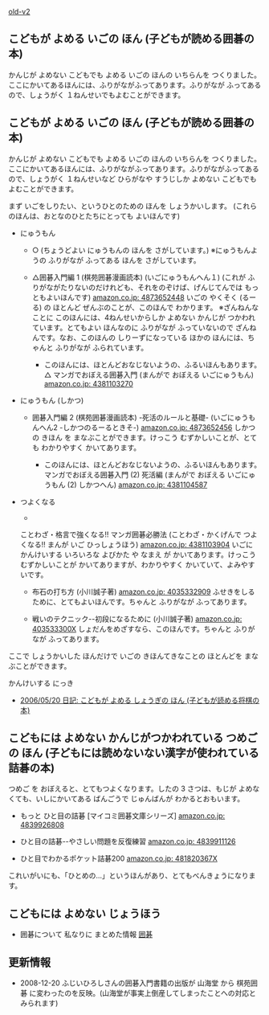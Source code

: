 [old-v2](ig070410-orig.html)

## こどもが よめる いごの ほん (子どもが読める囲碁の本)

かんじが よめない こどもでも よめる いごの ほんの いちらんを つくりました。ここにかいてあるほんには、ふりがながふってあります。ふりがなが ふってあるので、しょうがく １ねんせいでもよむことができます。

## こどもが よめる いごの ほん (子どもが読める囲碁の本)

かんじが よめない こどもでも よめる いごの ほんの いちらんを つくりました。ここにかいてあるほんには、ふりがながふってあります。ふりがながふってあるので、しょうがく １ねんせいなど ひらがなや すうじしか よめない こどもでも よむことができます。

まず いごをしりたい、というひとのための ほんを しょうかいします。
(これらのほんは、おとなのひとたちにとっても よいほんです)

* にゅうもん
  
  * ○ (ちょうどよい にゅうもんの ほんを さがしています。)
    ※にゅうもんようの ふりがなが ふってある ほんを さがしています。
    
  * △囲碁入門編 1 (棋苑囲碁漫画読本) (いごにゅうもんへん１) (これが ふりがながたりないのだけれども、それをのぞけば、げんじてんでは もっともよいほんです)
    [amazon.co.jp: 4873652448](http://www.amazon.co.jp/exec/obidos/ASIN/4873652448/igapyondiary-22)
    いごの やくそく (るーる) の ほとんど ぜんぶのことが、このほんで わかります。
    ※ざんねんなことに このほんには、4ねんせいからしか よめない かんじが つかわれています。とてもよい ほんなのに ふりがなが ふっていないので
    ざんねんです。なお、このほんの しりーずになっている ほかの ほんには、ちゃんと ふりがなが ふられています。
    * このほんには、ほとんどおなじないようの、ふるいほんもあります。
      △ マンガでおぼえる囲碁入門 (まんがで おぼえる いごにゅうもん)
      [amazon.co.jp: 4381103270](http://www.amazon.co.jp/exec/obidos/ASIN/4381103270/igapyondiary-22)
    

  

  
* にゅうもん (しかつ)
  
  * 囲碁入門編 2 (棋苑囲碁漫画読本) -死活のルールと基礎- (いごにゅうもんへん2 -しかつのるーるときそ-)
  [amazon.co.jp: 4873652456](http://www.amazon.co.jp/exec/obidos/ASIN/4873652456/igapyondiary-22)
    しかつ の きほん を まなぶことができます。けっこう むずかしいことが、とても わかりやすく かいてあります。
    
    * このほんには、ほとんどおなじないようの、ふるいほんもあります。
    マンガでおぼえる囲碁入門 (2) 死活編 (まんがで おぼえる いごにゅうもん (2) しかつへん)
    [amazon.co.jp: 4381104587](http://www.amazon.co.jp/exec/obidos/ASIN/4381104587/igapyondiary-22)
  

  
  

  
* つよくなる
  
  * 
  ことわざ・格言で強くなる!! マンガ囲碁必勝法 (ことわざ・かくげんで つよくなる!! まんが いご ひっしょうほう)
  [amazon.co.jp: 4381103904](http://www.amazon.co.jp/exec/obidos/ASIN/4381103904/igapyondiary-22)
  いごに かんけいする いろいろな よびかた や なまえ が かいてあります。けっこう むずかしいことが かいてありますが、わかりやすく かいていて、よみやすいです。
    
  * 布石の打ち方 (小川誠子著)
  [amazon.co.jp: 4035332909](http://www.amazon.co.jp/exec/obidos/ASIN/4035332909/igapyondiary-22)
  ふせきをしるために、とてもよいほんです。ちゃんと ふりがなが ふってあります。
    
  * 戦いのテクニック--初段になるために (小川誠子著)
  [amazon.co.jp: 403533300X](http://www.amazon.co.jp/exec/obidos/ASIN/403533300X/igapyondiary-22)
  しょだんをめざすなら、このほんです。ちゃんと ふりがなが ふってあります。
  

ここで しょうかいした ほんだけで いごの きほんてきなことの ほとんどを まなぶことができます。

かんけいする にっき

* [2006/05/20 日記: こどもが よめる しょうぎの ほん (子どもが読める将棋の本)](../2006/ig060520.html)

## こどもには よめない かんじがつかわれている つめごの ほん (子どもには読めないない漢字が使われている詰碁の本)

つめご を おぼえると、とてもつよくなります。したの 3 さつは、もじが よめなくても、いしにかいてある ばんごうで じゅんばんが わかるとおもいます。

* もっと ひと目の詰碁 [マイコミ囲碁文庫シリーズ]
  [amazon.co.jp: 4839926808](http://www.amazon.co.jp/exec/obidos/ASIN/4839926808/igapyondiary-22)
  
* ひと目の詰碁--やさしい問題を反復練習
  [amazon.co.jp: 4839911126](http://www.amazon.co.jp/exec/obidos/ASIN/4839911126/igapyondiary-22)
  
* ひと目でわかるポケット詰碁200
  [amazon.co.jp: 481820367X](http://www.amazon.co.jp/exec/obidos/ASIN/481820367X/igapyondiary-22)

これいがいにも、「ひとめの…」というほんがあり、とてもべんきょうになります。

## こどもには よめない じょうほう

* 囲碁について 私なりに まとめた情報
  [囲碁](http://www.igapyon.jp/igapyon/diary/keyword/go.html)

## 更新情報

* 2008-12-20 ふじいひろしさんの囲碁入門書籍の出版が 山海堂 から 棋苑囲碁 に変わったのを反映。(山海堂が事実上倒産してしまったことへの対応とみられます)